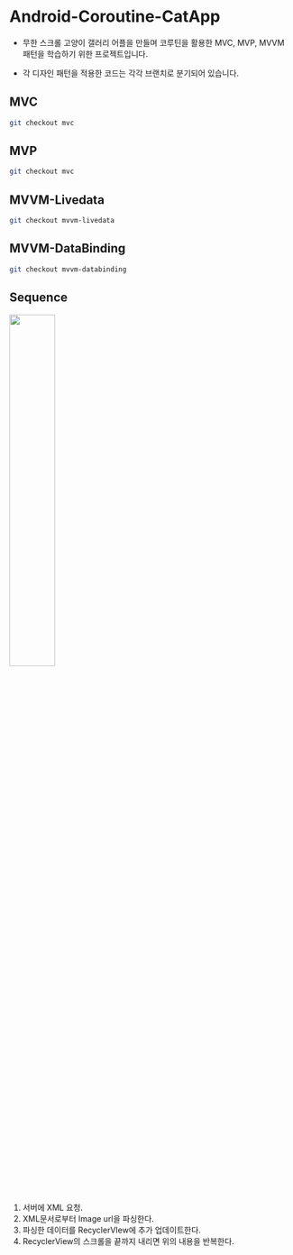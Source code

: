 # Android-Coroutine-CatApp

- 무한 스크롤 고양이 갤러리 어플을 만들며 코루틴을 활용한 MVC, MVP, MVVM 패턴을 학습하기 위한 프로젝트입니다.

- 각 디자인 패턴을 적용한 코드는 각각 브랜치로 분기되어 있습니다.

## MVC

```bash
git checkout mvc
```

## MVP

```bash
git checkout mvc
```

## MVVM-Livedata

```bash
git checkout mvvm-livedata
```

## MVVM-DataBinding

```bash
git checkout mvvm-databinding
```



## Sequence

<img src="README.assets/catGallery.gif" width="40%"/>



1. 서버에 XML 요청.
2. XML문서로부터 Image url을 파싱한다.
3. 파싱한 데이터를 RecyclerVIew에 추가 업데이트한다.
4. RecyclerView의 스크롤을 끝까지 내리면 위의 내용을 반복한다.
